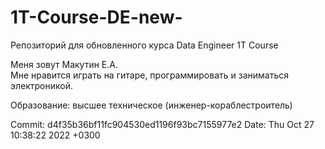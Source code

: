 # 1T-Course-DE-new-
Репозиторий для обновленного курса Data Engineer  1T Course

Меня зовут Макутин Е.А. <br>
Мне нравится играть на гитаре, программировать и заниматься электроникой.

Образование: высшее техническое (инженер-кораблестроитель)


Commit:
d4f35b36bf11fc904530ed1196f93bc7155977e2
Date:   Thu Oct 27 10:38:22 2022 +0300
